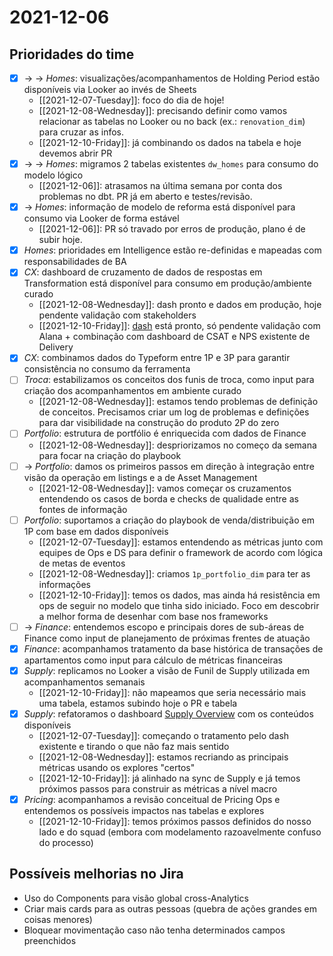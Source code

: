 # 2021-12-06
## Prioridades do time
- [x] &rarr; &rarr; *Homes*: visualizações/acompanhamentos de Holding Period estão disponíveis via Looker ao invés de Sheets
	- [[2021-12-07-Tuesday]]: foco do dia de hoje!
	- [[2021-12-08-Wednesday]]: precisando definir como vamos relacionar as tabelas no Looker ou no back (ex.: `renovation_dim`) para cruzar as infos.
	- [[2021-12-10-Friday]]: já combinando os dados na tabela e hoje devemos abrir PR
- [x] &rarr; &rarr; *Homes*: migramos 2 tabelas existentes `dw_homes` para consumo do modelo lógico
	- [[2021-12-06]]: atrasamos na última semana por conta dos problemas no dbt. PR já em aberto e testes/revisão.
- [x] &rarr; *Homes*: informação de modelo de reforma está disponível para consumo via Looker de forma estável
	- [[2021-12-06]]: PR só travado por erros de produção, plano é de subir hoje.
- [x] *Homes*: prioridades em Intelligence estão re-definidas e mapeadas com responsabilidades de BA
- [x] *CX*: dashboard de cruzamento de dados de respostas em Transformation está disponível para consumo em produção/ambiente curado
	- [[2021-12-08-Wednesday]]: dash pronto e dados em produção, hoje pendente validação com stakeholders
	- [[2021-12-10-Friday]]: [dash](https://loftinternal.looker.com/dashboards/4394) está pronto, só pendente validação com Alana + combinação com dashboard de CSAT e NPS existente de Delivery
- [x] *CX*: combinamos dados do Typeform entre 1P e 3P para garantir consistência no consumo da ferramenta
- [ ] *Troca*: estabilizamos os conceitos dos funis de troca, como input para criação dos acompanhamentos em ambiente curado
	- [[2021-12-08-Wednesday]]: estamos tendo problemas de definição de conceitos. Precisamos criar um log de problemas e definições para dar visibilidade na construção do produto 2P do zero
- [ ] *Portfolio*: estrutura de portfólio é enriquecida com dados de Finance
	- [[2021-12-08-Wednesday]]: despriorizamos no começo da semana para focar na criação do playbook
- [ ] &rarr; *Portfolio*: damos os primeiros passos em direção à integração entre visão da operação em listings e a de Asset Management
	- [[2021-12-08-Wednesday]]: vamos começar os cruzamentos entendendo os casos de borda e checks de qualidade entre as fontes de informação
- [ ] *Portfolio*: suportamos a criação do playbook de venda/distribuição em 1P com base em dados disponíveis
	- [[2021-12-07-Tuesday]]: estamos entendendo as métricas junto com equipes de Ops e DS para definir o framework de acordo com lógica de metas de eventos
	- [[2021-12-08-Wednesday]]: criamos `1p_portfolio_dim` para ter as informações
	- [[2021-12-10-Friday]]: temos os dados, mas ainda há resistência em ops de seguir no modelo que tinha sido iniciado. Foco em descobrir a melhor forma de desenhar com base nos frameworks
- [ ] &rarr; *Finance*: entendemos escopo e principais dores de sub-áreas de Finance como input de planejamento de próximas frentes de atuação
- [x] *Finance*: acompanhamos tratamento da base histórica de transações de apartamentos como input para cálculo de métricas financeiras
- [x] *Supply*: replicamos no Looker a visão de Funil de Supply utilizada em acompanhamentos semanais
	- [[2021-12-10-Friday]]: não mapeamos que seria necessário mais uma tabela, estamos subindo hoje o PR e tabela
- [x] *Supply*: refatoramos o dashboard [Supply Overview](https://loftinternal.looker.com/dashboards-next/1961) com os conteúdos disponíveis
	- [[2021-12-07-Tuesday]]: começando o tratamento pelo dash existente e tirando o que não faz mais sentido
	- [[2021-12-08-Wednesday]]: estamos recriando as principais métricas usando os explores "certos"
	- [[2021-12-10-Friday]]: já alinhado na sync de Supply e já temos próximos passos para construir as métricas a nível macro
- [x] *Pricing*: acompanhamos a revisão conceitual de Pricing Ops e entendemos os possíveis impactos nas tabelas e explores
	- [[2021-12-10-Friday]]: temos próximos passos definidos do nosso lado e do squad (embora com modelamento razoavelmente confuso do processo)

## Possíveis melhorias no Jira
- Uso do Components para visão global cross-Analytics
- Criar mais cards para as outras pessoas (quebra de ações grandes em coisas menores)
- Bloquear movimentação caso não tenha determinados campos preenchidos